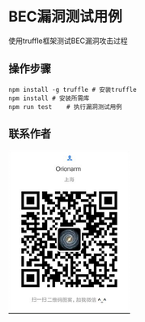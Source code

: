 # BEC漏洞测试用例

使用truffle框架测试BEC漏洞攻击过程

## 操作步骤

```shell
npm install -g truffle # 安装truffle
npm install # 安装所需库
npm run test    # 执行漏洞测试用例
```

## 联系作者

![微信：C299792453](assets/weixin.png)
